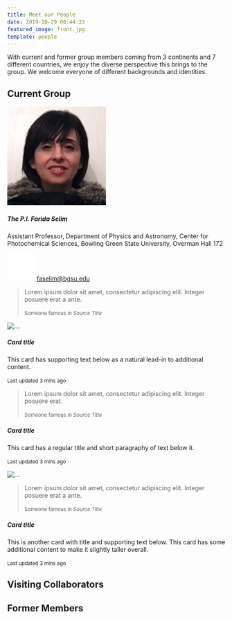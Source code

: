 ```yaml
---
title: Meet our People
date: 2019-10-29 00:44:33
featured_image: front.jpg
template: people
---
```

<p class="lead">With current and former group members coming from 3 continents and 7 different countries, we enjoy the diverse perspective this brings to the group. We welcome everyone of different backgrounds and identities.</p>

<h2>Current Group</h2>

<div class="card-columns">
  <div class="card">
    <img src="index/bgsu-farida-selim.jpg" class="card-img-top" alt="Farida Selim at BGSU">
    <div class="card-body">
      <h5 class="h4 card-title">The P.I. Farida Selim</h5>
      <p class="card-text">Assistant Professor, Department of Physics and Astronomy, Center for Photochemical Sciences, Bowling Green State University, Overman Hall 172</p>
      <a href="https://www.researchgate.net/profile/Farida_Selim" class="btn btn-success btn-sm btn-sm-square"><img src="../images/icon-rg.svg" alt="ResearcGate Icon"></a>
      <a href="mailto:faselim@bgsu.edu" class="btn btn-sm btn-link">faselim@bgsu.edu</a>
    </div>
  </div>
  <div class="card p-3">
    <blockquote class="blockquote mb-0 card-body">
      <p>Lorem ipsum dolor sit amet, consectetur adipiscing elit. Integer posuere erat a ante.</p>
      <footer class="blockquote-footer">
        <small class="text-muted">
          Someone famous in <cite title="Source Title">Source Title</cite>
        </small>
      </footer>
    </blockquote>
  </div>
  <div class="card">
    <img src="..." class="card-img-top" alt="...">
    <div class="card-body">
      <h5 class="card-title">Card title</h5>
      <p class="card-text">This card has supporting text below as a natural lead-in to additional content.</p>
      <p class="card-text"><small class="text-muted">Last updated 3 mins ago</small></p>
    </div>
  </div>
  <div class="card bg-primary text-white text-center p-3">
    <blockquote class="blockquote mb-0">
      <p>Lorem ipsum dolor sit amet, consectetur adipiscing elit. Integer posuere erat.</p>
      <footer class="blockquote-footer text-white">
        <small>
          Someone famous in <cite title="Source Title">Source Title</cite>
        </small>
      </footer>
    </blockquote>
  </div>
  <div class="card text-center">
    <div class="card-body">
      <h5 class="card-title">Card title</h5>
      <p class="card-text">This card has a regular title and short paragraphy of text below it.</p>
      <p class="card-text"><small class="text-muted">Last updated 3 mins ago</small></p>
    </div>
  </div>
  <div class="card">
    <img src="..." class="card-img-top" alt="...">
  </div>
  <div class="card p-3 text-right">
    <blockquote class="blockquote mb-0">
      <p>Lorem ipsum dolor sit amet, consectetur adipiscing elit. Integer posuere erat a ante.</p>
      <footer class="blockquote-footer">
        <small class="text-muted">
          Someone famous in <cite title="Source Title">Source Title</cite>
        </small>
      </footer>
    </blockquote>
  </div>
  <div class="card">
    <div class="card-body">
      <h5 class="card-title">Card title</h5>
      <p class="card-text">This is another card with title and supporting text below. This card has some additional content to make it slightly taller overall.</p>
      <p class="card-text"><small class="text-muted">Last updated 3 mins ago</small></p>
    </div>
  </div>
</div>

<h2>Visiting Collaborators</h2>

<h2>Former Members</h2>